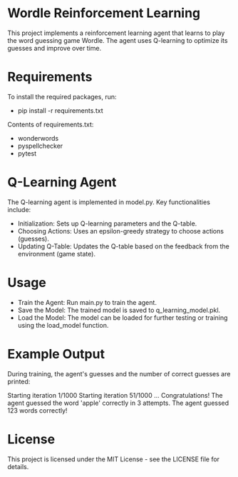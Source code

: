 # Wordle Reinforcement Learning
This project implements a reinforcement learning agent that learns to play the word guessing game Wordle. The agent uses Q-learning to optimize its guesses and improve over time.

# Requirements
To install the required packages, run:

- pip install -r requirements.txt

Contents of requirements.txt:

- wonderwords
- pyspellchecker
- pytest 
# Q-Learning Agent
The Q-learning agent is implemented in model.py. Key functionalities include:

- Initialization: Sets up Q-learning parameters and the Q-table.
- Choosing Actions: Uses an epsilon-greedy strategy to choose actions (guesses).
- Updating Q-Table: Updates the Q-table based on the feedback from the environment (game state).
  
# Usage
- Train the Agent: Run main.py to train the agent.
- Save the Model: The trained model is saved to q_learning_model.pkl.
- Load the Model: The model can be loaded for further testing or training using the load_model function.
# Example Output
During training, the agent's guesses and the number of correct guesses are printed:

Starting iteration 1/1000
Starting iteration 51/1000
...
Congratulations! The agent guessed the word 'apple' correctly in 3 attempts.
The agent guessed 123 words correctly!

# License
This project is licensed under the MIT License - see the LICENSE file for details.
